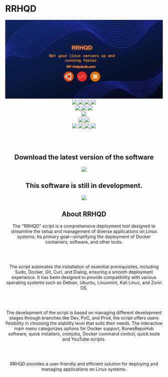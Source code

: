 # RRHQD

<div align="center">
<img src="Images/RRHQD.png">

<br>

<a href="https://github.com/RunesRepoHub/RRHQD/actions?query=branch%3AProd++">
<img src="https://img.shields.io/github/actions/workflow/status/RunesRepoHub/RRHQD/Wiki-Deploy.yml?branch=Prod&style=for-the-badge&label=Prod%20Branch">
</a>
<a href="https://github.com/RunesRepoHub/RRHQD/actions?query=branch%3ADev++">
<img src="https://img.shields.io/github/actions/workflow/status/RunesRepoHub/RRHQD/Wiki-Deploy.yml?branch=Dev&style=for-the-badge&label=Dev%20Branch">
</a>
<a href="https://github.com/RunesRepoHub/RRHQD/commits/Dev/">
<img src="https://img.shields.io/github/last-commit/RunesRepoHub/RRHQD?style=for-the-badge">
<a href="https://github.com/RunesRepoHub/RRHQD/pulls">
<img src="https://img.shields.io/github/issues-pr/RunesRepoHub/RRHQD?style=for-the-badge">
</a>

<br>

<a href="https://github.com/RunesRepoHub/RRHQD/issues">
<img src="https://img.shields.io/github/issues/RunesRepoHub/RRHQD?style=for-the-badge">
</a>
<img src="https://img.shields.io/github/created-at/RunesRepoHub/RRHQD?style=for-the-badge">
<a href="https://github.com/RunesRepoHub/RRHQD/milestone/1">
<img src="https://img.shields.io/github/milestones/open/RunesRepoHub/RRHQD?style=for-the-badge">
</a>

<br>

<a href="https://github.com/RunesRepoHub/RRHQD/compare/Prod...Dev">
<img src="https://img.shields.io/github/commits-difference/RunesRepoHub/RRHQD?base=Prod&head=Dev&style=for-the-badge&logo=git&label=How%20Many%20Commits%20Dev%20Branch%20Is%20Ahead%20">
</a>

<br>

<a href="https://github.com/RunesRepoHub/RRHQD/blob/Prod/LICENSE">
<img src="https://img.shields.io/github/license/RunesRepoHub/RRHQD?style=for-the-badge">
</a>

<a href="https://runesrepohub.github.io/RRHQD/index.html">
<img src="https://img.shields.io/website?url=https%3A%2F%2Frunesrepohub.github.io%2FRRHQD%2F&style=for-the-badge&label=Github%20Pages">
</a>

<br>

<img src="https://img.shields.io/github/repo-size/RunesRepoHub/RRHQD?style=for-the-badge">
<a href="https://github.com/RunesRepoHub/RRHQD/stargazers">
<img src="https://img.shields.io/github/stars/RunesRepoHub/RRHQD?style=for-the-badge">
</a>
<a href="https://github.com/RunesRepoHub/RRHQD/milestone/1">
<img src="https://img.shields.io/github/milestones/progress-percent/RunesRepoHub/RRHQD/1?style=for-the-badge">
</a>
<img src="https://img.shields.io/github/languages/top/RunesRepoHub/RRHQD?style=for-the-badge">

<br><br>

<h2> Download the latest version of the software </h2>
<a href="https://github.com/RunesRepoHub/RRHQD/tree/Prod">
<img src="https://github-readme-stats.vercel.app/api/pin/?username=RunesRepoHub&repo=RRHQD&theme=transparent">
</a>


<h2> This software is still in development. </h2>
<a href="https://github.com/RunesRepoHub/RRHQD/issues">
<img src="https://img.shields.io/badge/Issue-Report?style=for-the-badge&label=Report&labelColor=red&color=grey">
</a>

<h2> About RRHQD </h2>

The "RRHQD" script is a comprehensive deployment tool designed to streamline the setup and management of diverse applications on Linux systems. Its primary goal—simplifying the deployment of Docker containers, software, and other tools.

<br><br>

The script automates the installation of essential prerequisites, including Sudo, Docker, Git, Curl, and Dialog, ensuring a smooth deployment experience. It has been designed to provide compatibility with various operating systems such as Debian, Ubuntu, Linuxmint, Kali Linux, and Zorin OS.

<br><br>

The development of the script is based on managing different development stages through branches like Dev, PoC, and Prod, the script offers users flexibility in choosing the stability level that suits their needs. The interactive main menu categorizes options for Docker support, RunesRepoHub software, quick installers, cronjobs, Docker command control, quick tools and YouTube scripts.

<br><br>

RRHQD provides a user-friendly and efficient solution for deploying and managing applications on Linux systems.


</div>
